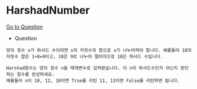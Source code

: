 # HarshadNumber

[Go to Question](https://programmers.co.kr/learn/challenge_codes/130)

- Question
```
양의 정수 x가 하샤드 수이려면 x의 자릿수의 합으로 x가 나누어져야 합니다. 예를들어 18의 자릿수 합은 1+8=9이고, 18은 9로 나누어 떨어지므로 18은 하샤드 수입니다.

Harshad함수는 양의 정수 n을 매개변수로 입력받습니다. 이 n이 하샤드수인지 아닌지 판단하는 함수를 완성하세요.
예를들어 n이 10, 12, 18이면 True를 리턴 11, 13이면 False를 리턴하면 됩니다.
```
